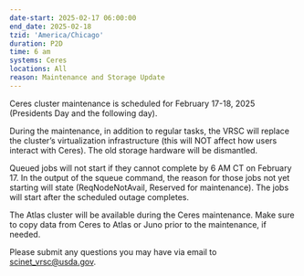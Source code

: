 ```yaml
---
date-start: 2025-02-17 06:00:00
end_date: 2025-02-18
tzid: 'America/Chicago'
duration: P2D
time: 6 am 
systems: Ceres
locations: All
reason: Maintenance and Storage Update
---
```


Ceres cluster maintenance is scheduled for February 17-18, 2025 (Presidents Day and the following day).

During the maintenance, in addition to regular tasks, the VRSC will replace the cluster’s virtualization infrastructure (this will NOT affect how users interact with Ceres). The old storage hardware will be dismantled.

Queued jobs will not start if they cannot complete by 6 AM CT on February 17. In the output of the squeue command, the reason for those jobs not yet starting will state (ReqNodeNotAvail, Reserved for maintenance). The jobs will start after the scheduled outage completes.

The Atlas cluster will be available during the Ceres maintenance. Make sure to copy data from Ceres to Atlas or Juno prior to the maintenance, if needed.

Please submit any questions you may have via email to [scinet_vrsc@usda.gov](mailto:scinet_vrsc@usda.gov).